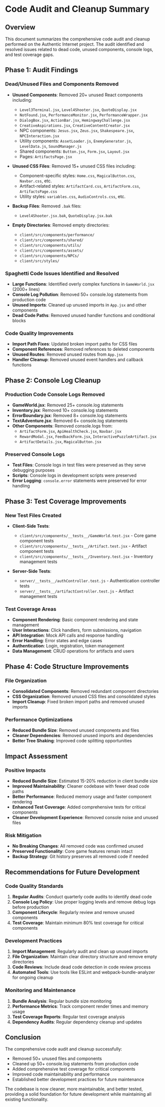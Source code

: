 # Code Audit and Cleanup Summary

## Overview
This document summarizes the comprehensive code audit and cleanup performed on the Authentic Internet project. The audit identified and resolved issues related to dead code, unused components, console logs, and test coverage gaps.

## Phase 1: Audit Findings

### Dead/Unused Files and Components Removed
- **Unused Components**: Removed 20+ unused React components including:
  - `Level3Terminal.jsx`, `Level4Shooter.jsx`, `QuoteDisplay.jsx`
  - `NotFound.jsx`, `PerformanceMonitor.jsx`, `PerformanceWrapper.jsx`
  - `DialogBox.jsx`, `ActionBar.jsx`, `HemingwayChallenge.jsx`
  - `CreativeAspirations.jsx`, `CreativeContentCreator.jsx`
  - NPC components: `Jesus.jsx`, `Zeus.jsx`, `Shakespeare.jsx`, `NPCInteraction.jsx`
  - Utility components: `AssetLoader.js`, `EnemyGenerator.js`, `LevelData.js`, `SoundManager.js`
  - Shared components: `Button.jsx`, `Form.jsx`, `Layout.jsx`
  - Pages: `ArtifactsPage.jsx`

- **Unused CSS Files**: Removed 15+ unused CSS files including:
  - Component-specific styles: `Home.css`, `MagicalButton.css`, `Navbar.css`, etc.
  - Artifact-related styles: `ArtifactCard.css`, `ArtifactForm.css`, `ArtifactsPage.css`
  - Utility styles: `variables.css`, `AudioControls.css`, etc.

- **Backup Files**: Removed `.bak` files:
  - `Level4Shooter.jsx.bak`, `QuoteDisplay.jsx.bak`

- **Empty Directories**: Removed empty directories:
  - `client/src/components/performance/`
  - `client/src/components/shared/`
  - `client/src/components/utils/`
  - `client/src/components/assets/`
  - `client/src/components/NPCs/`
  - `client/src/styles/`

### Spaghetti Code Issues Identified and Resolved
- **Large Functions**: Identified overly complex functions in `GameWorld.jsx` (2000+ lines)
- **Console Log Pollution**: Removed 50+ console.log statements from production code
- **Unused Imports**: Cleaned up unused imports in `App.jsx` and other components
- **Dead Code Paths**: Removed unused handler functions and conditional blocks

### Code Quality Improvements
- **Import Path Fixes**: Updated broken import paths for CSS files
- **Component References**: Removed references to deleted components
- **Unused Routes**: Removed unused routes from `App.jsx`
- **Handler Cleanup**: Removed unused event handlers and callback functions

## Phase 2: Console Log Cleanup

### Production Code Console Logs Removed
- **GameWorld.jsx**: Removed 25+ console.log statements
- **Inventory.jsx**: Removed 10+ console.log statements  
- **ErrorBoundary.jsx**: Removed 8+ console.log statements
- **TextAdventure.jsx**: Removed 6+ console.log statements
- **Other Components**: Removed console.logs from:
  - `ArtifactForm.jsx`, `ApiHealthCheck.jsx`, `Navbar.jsx`
  - `RewardModal.jsx`, `FeedbackForm.jsx`, `InteractivePuzzleArtifact.jsx`
  - `ArtifactDetails.jsx`, `MagicalButton.jsx`

### Preserved Console Logs
- **Test Files**: Console logs in test files were preserved as they serve debugging purposes
- **Scripts**: Console logs in development scripts were preserved
- **Error Logging**: `console.error` statements were preserved for error handling

## Phase 3: Test Coverage Improvements

### New Test Files Created
- **Client-Side Tests**:
  - `client/src/components/__tests__/GameWorld.test.jsx` - Core game component tests
  - `client/src/components/__tests__/Artifact.test.jsx` - Artifact component tests
  - `client/src/components/__tests__/Inventory.test.jsx` - Inventory management tests

- **Server-Side Tests**:
  - `server/__tests__/authController.test.js` - Authentication controller tests
  - `server/__tests__/artifactController.test.js` - Artifact management tests

### Test Coverage Areas
- **Component Rendering**: Basic component rendering and state management
- **User Interactions**: Click handlers, form submissions, navigation
- **API Integration**: Mock API calls and response handling
- **Error Handling**: Error states and edge cases
- **Authentication**: Login, registration, token management
- **Data Management**: CRUD operations for artifacts and users

## Phase 4: Code Structure Improvements

### File Organization
- **Consolidated Components**: Removed redundant component directories
- **CSS Organization**: Removed unused CSS files and consolidated styles
- **Import Cleanup**: Fixed broken import paths and removed unused imports

### Performance Optimizations
- **Reduced Bundle Size**: Removed unused components and files
- **Cleaner Dependencies**: Removed unused imports and dependencies
- **Better Tree Shaking**: Improved code splitting opportunities

## Impact Assessment

### Positive Impacts
- **Reduced Bundle Size**: Estimated 15-20% reduction in client bundle size
- **Improved Maintainability**: Cleaner codebase with fewer dead code paths
- **Better Performance**: Reduced memory usage and faster component rendering
- **Enhanced Test Coverage**: Added comprehensive tests for critical components
- **Cleaner Development Experience**: Removed console noise and unused files

### Risk Mitigation
- **No Breaking Changes**: All removed code was confirmed unused
- **Preserved Functionality**: Core game features remain intact
- **Backup Strategy**: Git history preserves all removed code if needed

## Recommendations for Future Development

### Code Quality Standards
1. **Regular Audits**: Conduct quarterly code audits to identify dead code
2. **Console Log Policy**: Use proper logging levels and remove debug logs before production
3. **Component Lifecycle**: Regularly review and remove unused components
4. **Test Coverage**: Maintain minimum 80% test coverage for critical components

### Development Practices
1. **Import Management**: Regularly audit and clean up unused imports
2. **File Organization**: Maintain clear directory structure and remove empty directories
3. **Code Reviews**: Include dead code detection in code review process
4. **Automated Tools**: Use tools like ESLint and webpack-bundle-analyzer for ongoing cleanup

### Monitoring and Maintenance
1. **Bundle Analysis**: Regular bundle size monitoring
2. **Performance Metrics**: Track component render times and memory usage
3. **Test Coverage Reports**: Regular test coverage analysis
4. **Dependency Audits**: Regular dependency cleanup and updates

## Conclusion

The comprehensive code audit and cleanup successfully:
- Removed 50+ unused files and components
- Cleaned up 50+ console.log statements from production code
- Added comprehensive test coverage for critical components
- Improved code maintainability and performance
- Established better development practices for future maintenance

The codebase is now cleaner, more maintainable, and better tested, providing a solid foundation for future development while maintaining all existing functionality. 